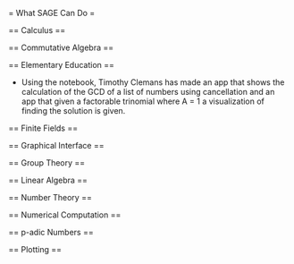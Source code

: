 = What SAGE Can Do =

== Calculus ==

== Commutative Algebra ==

== Elementary Education ==

 * Using the notebook, Timothy Clemans has made an app that shows the calculation of the GCD of a list of numbers using cancellation and an app that given a factorable trinomial where A = 1 a visualization of finding the solution is given.

== Finite Fields ==

== Graphical Interface ==

== Group Theory ==

== Linear Algebra ==

== Number Theory ==

== Numerical Computation ==

== p-adic Numbers ==

== Plotting ==
